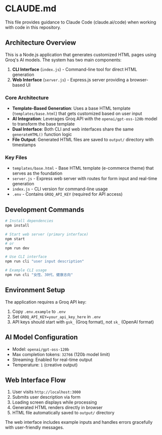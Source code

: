 # CLAUDE.md

This file provides guidance to Claude Code (claude.ai/code) when working with code in this repository.

## Architecture Overview

This is a Node.js application that generates customized HTML pages using Groq's AI models. The system has two main components:

1. **CLI Interface** (`index.js`) - Command-line tool for direct HTML generation
2. **Web Interface** (`server.js`) - Express.js server providing a browser-based UI

### Core Architecture

- **Template-Based Generation**: Uses a base HTML template (`templates/base.html`) that gets customized based on user input
- **AI Integration**: Leverages Groq API with the `openai/gpt-oss-120b` model to transform the base template
- **Dual Interface**: Both CLI and web interfaces share the same `generateHTML()` function logic
- **File Output**: Generated HTML files are saved to `output/` directory with timestamps

### Key Files

- `templates/base.html` - Base HTML template (e-commerce theme) that serves as the foundation
- `server.js` - Express web server with routes for form input and real-time generation
- `index.js` - CLI version for command-line usage
- `.env` - Contains `GROQ_API_KEY` (required for API access)

## Development Commands

```bash
# Install dependencies
npm install

# Start web server (primary interface)
npm start
# or
npm run dev

# Use CLI interface
npm run cli "user input description"

# Example CLI usage
npm run cli "女性、30代、健康志向"
```

## Environment Setup

The application requires a Groq API key:
1. Copy `.env.example` to `.env`
2. Set `GROQ_API_KEY=your_api_key_here` in `.env`
3. API keys should start with `gsk_` (Groq format), not `sk_` (OpenAI format)

## AI Model Configuration

- Model: `openai/gpt-oss-120b`
- Max completion tokens: `32766` (120b model limit)
- Streaming: Enabled for real-time output
- Temperature: `1` (creative output)

## Web Interface Flow

1. User visits `http://localhost:3000`
2. Submits user description via form
3. Loading screen displays while processing
4. Generated HTML renders directly in browser
5. HTML file automatically saved to `output/` directory

The web interface includes example inputs and handles errors gracefully with user-friendly messages.